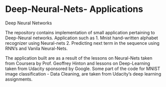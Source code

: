 # Deep-Neural-Nets- Applications
Deep Neural Networks


The repository contains implementation of small application pertaining to Deep-Neural networks. Application such as 
	1. Mnist hand-written alphabet recognizer using Neural-nets
	2. Predicting next term in the sequence using RNN’s and Vanila Neural-Nets.
	

The application built are as a result of the lessons on Neural-Nets taken from Coursera by Prof. Geoffrey Hinton and lessons on Deep-Learning taken from Udacity sponsored by Google. Some part of the code for MNIST image classification - Data Cleaning, are taken from Udacity’s deep learning assignments.
